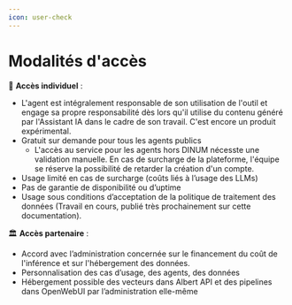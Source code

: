 ```yaml
---
icon: user-check
---
```


# Modalités d'accès

👤 **Accès individuel** :

* L'agent est intégralement responsable de son utilisation de l'outil et engage sa propre responsabilité dès lors qu'il utilise du contenu généré par l'Assistant IA dans le cadre de son travail. C'est encore un produit expérimental.
* Gratuit sur demande pour tous les agents publics
  * L'accès au service pour les agents hors DINUM nécesste une validation manuelle. En cas de surcharge de la plateforme, l'équipe se réserve la possibilité de retarder la création d'un compte.
* Usage limité en cas de surcharge (coûts liés à l’usage des LLMs)
* Pas de garantie de disponibilité ou d’uptime
* Usage sous conditions d’acceptation de la politique de traitement des données (Travail en cours, publié très prochainement sur cette documentation).

🏛️ **Accès partenaire** :

* Accord avec l’administration concernée sur le financement du coût de l'inférence et sur l'hébergement des données.
* Personnalisation des cas d’usage, des agents, des données
* Hébergement possible des vecteurs dans Albert API et des pipelines dans OpenWebUI par l’administration elle-même

